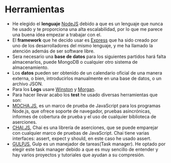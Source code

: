 # Herramientas
- He elegido el **lenguaje** [NodeJS](https://nodejs.org/es/) debido a que es un lenguaje que nunca he usado y te proporciona una alta escalabilidad, por lo que me parece una buena idea empezar a trabajar con el.
- El **framework** que he decido usar es [Express](https://expressjs.com/es/) que ha sido creado por uno de los desarrolladores del mismo lenguaje, y me ha llamado la atención además de ser software libre. 
- Sera necesario una **base de datos** para los siguientes partidos hará falta almacenarlos, puede MongoDB o cualquier otro sistema de almacenamiento.
- Los **datos** pueden ser obtenido de un calendario oficial de una manera externa, o bien, introducirlos manualmente en una base de datos, o un archivo JSON.
- Para los **Logs** usare [Winston](https://github.com/winstonjs/winston) y [Morgan](https://github.com/expressjs/morgan).
- Para hacer llevar acabo los **test** he usado diversas herramientas que son:
- [MOCHA.JS](https://mochajs.org/), es un marco de prueba de JavaScript para los programas Node.js, que ofrece soporte de navegador, pruebas asincrónicas, informes de cobertura de prueba y el uso de cualquier biblioteca de aserciones. 
- [CHAI.JS](https://www.chaijs.com/), Chai es una librería de aserciones, que se puede emparejar con cualquier marco de pruebas de JavaScript. Chai tiene varias interfaces: assert, expect y should, en este caso he usado assert. 
- [GULPJS](https://gulpjs.com/), Gulp es un manejador de tareas(Task manager). He optado por elegir este task manager debido a que es muy sencillo de entender y hay varios proyectos y tutoriales que ayudan a su compresión. 